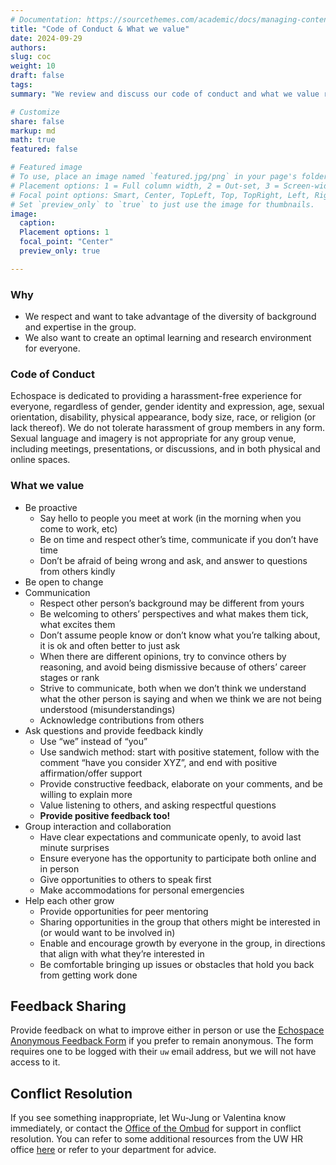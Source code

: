 ```yaml
---
# Documentation: https://sourcethemes.com/academic/docs/managing-content/
title: "Code of Conduct & What we value"
date: 2024-09-29
authors: 
slug: coc
weight: 10
draft: false
tags: 
summary: "We review and discuss our code of conduct and what we value regularly, as a reminder and inspiration."

# Customize
share: false
markup: md
math: true
featured: false

# Featured image
# To use, place an image named `featured.jpg/png` in your page's folder.
# Placement options: 1 = Full column width, 2 = Out-set, 3 = Screen-width
# Focal point options: Smart, Center, TopLeft, Top, TopRight, Left, Right, BottomLeft, Bottom, BottomRight
# Set `preview_only` to `true` to just use the image for thumbnails.
image:
  caption:
  Placement options: 1
  focal_point: "Center"
  preview_only: true

---
```


### Why
- We respect and want to take advantage of the diversity of background and expertise in the group.
- We also want to create an optimal learning and research environment for everyone.

### Code of Conduct

Echospace is dedicated to providing a harassment-free experience for everyone, regardless of gender, gender identity and expression, age, sexual orientation, disability, physical appearance, body size, race, or religion (or lack thereof). We do not tolerate harassment of group members in any form. Sexual language and imagery is not appropriate for any group venue, including meetings, presentations, or discussions, and in both physical and online spaces.

### What we value

- Be proactive
  - Say hello to people you meet at work (in the morning when you come to work, etc)
  - Be on time and respect other’s time, communicate if you don’t have time
  - Don’t be afraid of being wrong and ask, and answer to questions from others kindly
- Be open to change
- Communication
  - Respect other person’s background may be different from yours
  - Be welcoming to others’ perspectives and what makes them tick, what excites them
  - Don’t assume people know or don’t know what you’re talking about, it is ok and often better to just ask
  - When there are different opinions, try to convince others by reasoning, and avoid being dismissive because of others’ career stages or rank
  - Strive to communicate, both when we don’t think we understand what the other person is saying and when we think we are not being understood (misunderstandings)
  - Acknowledge contributions from others
- Ask questions and provide feedback kindly
  - Use “we” instead of “you”
  - Use sandwich method: start with positive statement, follow with the comment “have you consider XYZ”, and end with positive affirmation/offer support
  - Provide constructive feedback, elaborate on your comments, and be willing to explain more
  - Value listening to others, and asking respectful questions
  - **Provide positive feedback too!**
- Group interaction and collaboration
  - Have clear expectations and communicate openly, to avoid last minute surprises
  - Ensure everyone has the opportunity to participate both online and in person
  - Give opportunities to others to speak first
  - Make accommodations for personal emergencies
- Help each other grow
  - Provide opportunities for peer mentoring
  - Sharing opportunities in the group that others might be interested in (or would want to be involved in)
  - Enable and encourage growth by everyone in the group, in directions that align with what they’re interested in
  - Be comfortable bringing up issues or obstacles that hold you back from getting work done


## Feedback Sharing 

Provide feedback on what to improve either in person or use the [Echospace Anonymous Feedback Form](https://forms.gle/NZFZBQLk9BoMLZCV6) if you prefer to remain anonymous. The form requires one to be logged with their `uw` email address, but we will not have access to it.


## Conflict Resolution

If you see something inappropriate, let Wu-Jung or Valentina know immediately, or contact the [Office of the Ombud](https://www.washington.edu/ombud/) for support in conflict resolution. You can refer to some additional resources from the UW HR office [here](https://hr.uw.edu/policies/complaint-resolution/) or refer to your department for advice.
